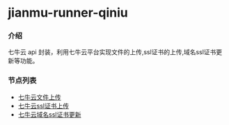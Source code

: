 # jianmu-runner-qiniu

### 介绍

七牛云 api 封装，利用七牛云平台实现文件的上传,ssl证书的上传,域名ssl证书更新等功能。
### 节点列表

- [七牛云文件上传](https://gitee.com/jianmu-runners/jianmu-runner-qiniu/blob/file_upload/README.md)
- [七牛云ssl证书上传](https://gitee.com/jianmu-runners/jianmu-runner-qiniu/blob/ssl_upload/README.md)
- [七牛云域名ssl证书更新](https://gitee.com/jianmu-runners/jianmu-runner-qiniu/blob/domain_ssl_update/README.md)


